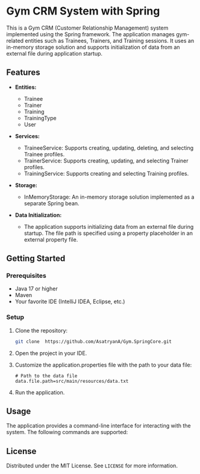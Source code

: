 # Gym CRM System with Spring

This is a Gym CRM (Customer Relationship Management) system implemented using the Spring framework. The application
manages gym-related entities such as Trainees, Trainers, and Training sessions. It uses an in-memory storage solution
and supports initialization of data from an external file during application startup.

## Features

- **Entities:**
    - Trainee
    - Trainer
    - Training
    - TrainingType
    - User

- **Services:**
    - TraineeService: Supports creating, updating, deleting, and selecting Trainee profiles.
    - TrainerService: Supports creating, updating, and selecting Trainer profiles.
    - TrainingService: Supports creating and selecting Training profiles.

- **Storage:**
    - InMemoryStorage: An in-memory storage solution implemented as a separate Spring bean.

- **Data Initialization:**
    - The application supports initializing data from an external file during startup. The file path is specified using
      a property placeholder in an external property file.

## Getting Started

### Prerequisites

- Java 17 or higher
- Maven
- Your favorite IDE (IntelliJ IDEA, Eclipse, etc.)

### Setup

1. Clone the repository:

   ```bash
   git clone  https://github.com/AsatryanA/Gym.SpringCore.git
    ```
2. Open the project in your IDE.

3. Customize the application.properties file with the path to your data file:

   ```properties
   # Path to the data file
   data.file.path=src/main/resources/data.txt
   ```

4. Run the application.

## Usage

The application provides a command-line interface for interacting with the system. The following commands are supported:

## License

Distributed under the MIT License. See `LICENSE` for more information.
